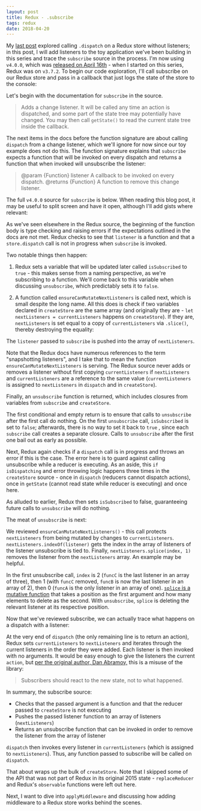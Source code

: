 ```yaml
---
layout: post
title: Redux - .subscribe
tags: redux
date: 2018-04-20
---
```


My [last post](http://benbrostoff.github.io/2018/04/09/redux-dispatch-and-subscribe.html) explored calling `.dispatch` on a Redux store without listeners; in this post, I will add listeners to the toy application we've been building in this series and trace the `subscribe` source in the process. I'm now using `v4.0.0`, which was [released on April 16th](https://github.com/reactjs/redux/releases/tag/v4.0.0) - when I started on this series, Redux was on `v3.7.2`. To begin our code exploration, I'll call subscribe on our Redux store and pass in a callback that just logs the state of the store to the console:

<script src="https://gist.github.com/BenBrostoff/b296bda2b96040d0ec9950a7402d2fe6.js"></script>


Let's begin with the documentation for `subscribe` in the source.

> Adds a change listener. It will be called any time an action is dispatched,
and some part of the state tree may potentially have changed. You may then
call `getState()` to read the current state tree inside the callback.

The next items in the docs before the function signature are about calling `dispatch` from a change listener, which we'll ignore for now since our toy example does not do this. The function signature explains that `subscribe` expects a function that will be invoked on every dispatch and returns a function that when invoked will unsubscribe the listener:

> @param {Function} listener A callback to be invoked on every dispatch.
> @returns {Function} A function to remove this change listener.

The full `v4.0.0` source  for `subscribe` is below. When reading this blog post, it may be useful to split screen and have it open, although I'll add gists where relevant:

<script src="https://gist.github.com/BenBrostoff/226d5e7ea1c4ebe1c8b8293ea29ee795.js"></script>

As we've seen elsewhere in the Redux source, the beginning of the function body is type checking and raising errors if the expectations outlined in the docs are not met. Redux checks to see that `listener` is a function and that a `store.dispatch` call is not in progress when `subscribe` is invoked.

<script src="https://gist.github.com/BenBrostoff/ff4a896323dd937155bb18766278a7bc.js"></script>

Two notable things then happen:

<script src="https://gist.github.com/BenBrostoff/07b04cfde6c65d1cf6da4e09b7280e40.js"></script>

1. Redux sets a variable that will be updated later called `isSubscribed` to `true` - this makes sense from a naming perspective, as we're subscribing to a function. We'll come back to this variable when discussing `unsubscribe`, which predictably sets it to `false`.

2.  A function called `ensureCanMutateNextListeners` is called next, which is small despite the long name. All this does is check if two variables declared in `createStore` are the same array (and originally they are - `let nextListeners = currentListeners` happens on `createStore`). If they are, `nextListeners` is set equal to a copy of `currentListeners` via `.slice()`, thereby destroying the equality:

<script src="https://gist.github.com/BenBrostoff/994b547071145785093b0f1970485df6.js"></script>

The `listener` passed to `subscribe` is pushed into the array of `nextListeners`.

Note that the Redux docs have numerous references to the term "snapshotting listeners", and I take that to mean the function `ensureCanMutateNextListeners` is serving. The Redux source never adds or removes a listener without first copying `currentListeners` if `nextListeners` and `currentListeners` are a reference to the same value (`currentListeners` is assigned to `nextListeners` in `dispatch` and in `createStore`).

Finally, an `unsubscribe` function is returned, which includes closures from variables from `subscribe` and `createStore`.

<script src="https://gist.github.com/BenBrostoff/6bba11e54f70eb88f5ee88772a8de3ae.js"></script>

The first conditional and empty return is to ensure that calls to `unsubscribe` after the first call do nothing. On the first `unsubscribe` call, `isSubscribed` is set to `false`; afterwards, there is no way to set it back to `true` , since each `subscribe` call creates a separate closure. Calls to `unsubscribe` after the first one bail out as early as possible.

Next, Redux again checks if a `dispatch` call is in progress and throws an error if this is the case. The error here is to guard against calling unsubscribe while a reducer is executing. As an aside, this `if isDispatching` and error throwing logic happens three times in the `createStore` source - once in `dispatch` (reducers cannot dispatch actions), once in `getState` (cannot read state while reducer is executing) and once here.

As alluded to earlier, Redux then sets `isSubscribed` to false, guaranteeing future calls to `unsubscribe` will do nothing.

The meat of `unsubscribe` is next:

<script src="https://gist.github.com/BenBrostoff/974773e6151b28f66e67395cad37abf5.js"></script>

We reviewed `ensureCanMutateNextListeners()` - this call protects `nextListeners` from being mutated by changes to `currentListeners`. `nextListeners.indexOf(listener)` gets the index in the array of listeners of the listener unsubscribe is tied to. Finally, `nextListeners.splice(index, 1)` removes the listener from the `nextListeners` array. An example may be helpful.

<script src="https://gist.github.com/BenBrostoff/32a397577c574c8509020709fc3a918a.js"></script>

In the first unsubscribe call, `index` is 2 (`funcC` is the last listener in an array of three), then 1 (with `funcC` removed, `funcB` is now the last listener in an array of 2), then 0 (`funcA` is the only listener in an array of one). [`splice` is a mutative function](https://developer.mozilla.org/en-US/docs/Web/JavaScript/Reference/Global_Objects/Array/splice) that takes a position as the first argument and how many elements to delete as the second. With `unsubscribe`, `splice` is deleting the relevant listener at its respective position.

Now that we've reviewed subscribe, we can actually trace what happens on a dispatch with a listener:

<script src="https://gist.github.com/BenBrostoff/d73da8dd6ad848a2ee5a575d97685b59.js"></script>

At the very end of `dispatch` (the only remaining line is to return an action), Redux sets `currentListeners` to `nextListeners` and iterates through the current listeners in the order they were added. Each listener is then invoked with no arguments. It would be easy enough to give the listeners the current `action`, but [per the original author, Dan Abramov,](https://github.com/reactjs/redux/issues/1057) this is a misuse of the library:

> Subscribers should react to the new state, not to what happened.

In summary, the subscribe source:

- Checks that the passed argument is a function and that the reducer passed to `createStore` is not executing
- Pushes the passed listener function to an array of listeners (`nextListeners`)
- Returns an unsubscribe function that can be invoked in order to remove the listener from the array of listener

`dispatch` then invokes every listener in `currentListeners` (which is assigned to `nextListeners`). Thus, any function passed to subscribe will be called on `dispatch`.

That about wraps up the bulk of `createStore`. Note that I skipped some of the API that was not part of Redux in its original 2015 state - `replaceReducer` and Redux's `observable` functions were left out here.

Next, I want to dive into `applyMiddleware` and discussing how adding middleware to a Redux store works behind the scenes.
